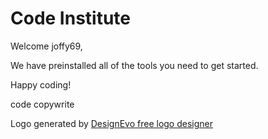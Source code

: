 # Code Institute

Welcome joffy69,

We have preinstalled all of the tools you need to get started.

Happy coding!

code copywrite
    <div>Logo generated by <a href="https://www.designevo.com/logo-maker/" title="Free Online Logo Maker">DesignEvo free logo designer</a></div>